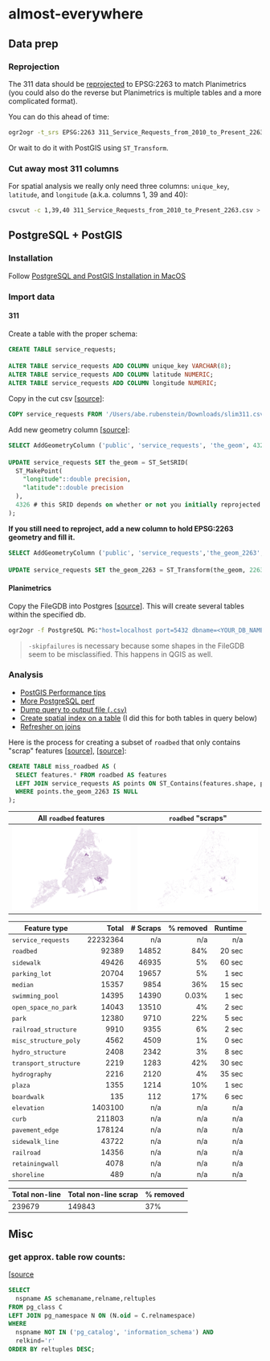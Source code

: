 # almost-everywhere

## Data prep

### Reprojection

The 311 data should be [reprojected](https://www.nceas.ucsb.edu/scicomp/recipes/gdal-reproject) to EPSG:2263 to match Planimetrics (you could also do the reverse but Planimetrics is multiple tables and a more complicated format).

You can do this ahead of time:

```bash
ogr2ogr -t_srs EPSG:2263 311_Service_Requests_from_2010_to_Present_2263.csv 311_Service_Requests_from_2010_to_Present.csv
```

Or wait to do it with PostGIS using `ST_Transform`.

### Cut away most 311 columns

For spatial analysis we really only need three columns: `unique_key`, `latitude`, and `longitude` (a.k.a. columns 1, 39 and 40):

```bash
csvcut -c 1,39,40 311_Service_Requests_from_2010_to_Present_2263.csv > slim311.csv
```


## PostgreSQL + PostGIS

### Installation

Follow [PostgreSQL and PostGIS Installation in MacOS](https://medium.com/@Umesh_Kafle/postgresql-and-postgis-installation-in-mac-os-87fa98a6814d)

### Import data



#### 311

Create a table with the proper schema:

```sql
CREATE TABLE service_requests;

ALTER TABLE service_requests ADD COLUMN unique_key VARCHAR(8);
ALTER TABLE service_requests ADD COLUMN latitude NUMERIC;
ALTER TABLE service_requests ADD COLUMN longitude NUMERIC;
```

Copy in the cut csv [[source](https://dataschool.com/learn-sql/importing-data-from-csv-in-postgresql/)]:

```sql
COPY service_requests FROM '/Users/abe.rubenstein/Downloads/slim311.csv' DELIMITER ',' CSV HEADER;
```

Add new geometry column [[source](https://medium.com/@paylakatel/part-2-postgis-at-the-city-of-boston-711cf30cf1f3)]:

```sql
SELECT AddGeometryColumn ('public', 'service_requests', 'the_geom', 4326, 'POINT', 2);

UPDATE service_requests SET the_geom = ST_SetSRID(
  ST_MakePoint(
    "longitude"::double precision,
    "latitude"::double precision
  ),
  4326 # this SRID depends on whether or not you initially reprojected 
);
```

**If you still need to reproject, add a new column to hold EPSG:2263 geometry and fill it.**

```sql
SELECT AddGeometryColumn ('public', 'service_requests','the_geom_2263',2263,'POINT',2);

UPDATE service_requests SET the_geom_2263 = ST_Transform(the_geom, 2263);
```

#### Planimetrics

Copy the FileGDB into Postgres [[source](https://gis.stackexchange.com/a/83325/52312)]. This will create several tables within the specified db.

```bash
ogr2ogr -f PostgreSQL PG:"host=localhost port=5432 dbname=<YOUR_DB_NAME> user=<YOUR_USER>" NYC_DoITT_Planimetric_OpenData.gdb -overwrite -progress -skipfailures --config PG_USE_COPY YES
```

> `-skipfailures` is necessary because some shapes in the FileGDB seem to be misclassified. This happens in QGIS as well.

### Analysis

- [PostGIS Performance tips](https://postgis.net/docs/performance_tips.html)
- [More PostgreSQL perf](https://www.cybertec-postgresql.com/en/postgresql-parallel-create-index-for-better-performance/)
- [Dump query to output file (`.csv`)](https://www.postgresql.org/message-id/15392.46537.511719.871128%40elsick.csl.co.uk)
- [Create spatial index on a table](https://postgis.net/workshops/postgis-intro/indexing.html) (I did this for both tables in query below)
- [Refresher on joins](https://www.codeproject.com/Articles/33052/Visual-Representation-of-SQL-Joins)



Here is the process for creating a subset of `roadbed` that only contains "scrap" features [[source](https://gis.stackexchange.com/a/284910/52312)], [[source](https://www.codeproject.com/Articles/33052/Visual-Representation-of-SQL-Joins)]:

```sql
CREATE TABLE miss_roadbed AS (
  SELECT features.* FROM roadbed AS features
  LEFT JOIN service_requests AS points ON ST_Contains(features.shape, points.the_geom_2263)
  WHERE points.the_geom_2263 IS NULL
);
```

All `roadbed` features|`roadbed` "scraps"
-----|-----
![hits](./roadbed_all.png)|![miss](./roadbed_miss.png)

 Feature type|Total|# Scraps|% removed|Runtime
-----|-----:|-----:|-----:|----:
`service_requests`|22232364|n/a|n/a|n/a
`roadbed`|92389|14852|84%|20 sec
`sidewalk`|49426|46935|5%|60 sec
`parking_lot`|20704|19657|5%|1 sec
`median`|15357|9854|36%|15 sec
`swimming_pool`|14395|14390|0.03%|1 sec
`open_space_no_park`|14043|13510|4%|2 sec
`park`|12380|9710|22%|5 sec
`railroad_structure`|9910|9355|6%|2 sec
`misc_structure_poly`|4562|4509|1%|0 sec
`hydro_structure`|2408|2342|3%|8 sec
`transport_structure`|2219|1283|42%|30 sec
`hydrography`|2216|2120|4%|35 sec
`plaza`|1355|1214|10%|1 sec
`boardwalk`|135|112|17%|6 sec
`elevation`|1403100|n/a|n/a|n/a
`curb`|211803|n/a|n/a|n/a
`pavement_edge`|178124|n/a|n/a|n/a
`sidewalk_line`|43722|n/a|n/a|n/a
`railroad`|14356|n/a|n/a|n/a
`retainingwall`|4078|n/a|n/a|n/a
`shoreline`|489|n/a|n/a|n/a

Total non-line|Total non-line scrap|% removed
-----|-----|-----
239679|149843|37%


## Misc

### get approx. table row counts:
[[source](https://stackoverflow.com/questions/2596670/how-do-you-find-the-row-count-for-all-your-tables-in-]postgres)

```sql
SELECT 
  nspname AS schemaname,relname,reltuples
FROM pg_class C
LEFT JOIN pg_namespace N ON (N.oid = C.relnamespace)
WHERE 
  nspname NOT IN ('pg_catalog', 'information_schema') AND
  relkind='r' 
ORDER BY reltuples DESC;
```
